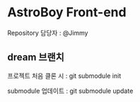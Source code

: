 # AstroBoy Front-end

Repository 담당자 : @Jimmy

## dream 브랜치

프로젝트 처음 클론 시 : git submodule init

submodule 업데이트 : git submodule update
